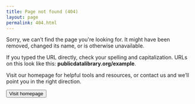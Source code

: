 ```yaml
---
title: Page not found (404)
layout: page
permalink: 404.html
---
```

Sorry, we can’t find the page you're looking for. It might have been removed, changed its name, or is otherwise unavailable.

If you typed the URL directly, check your spelling and capitalization. URLs on this look like this: **publicdatalibrary.org/example**.

Visit our homepage for helpful tools and resources, or contact us and we’ll point you in the right direction.

<button onclick="window.location.href='https://publicdatalibrary.org'" class="">Visit homepage</button>

